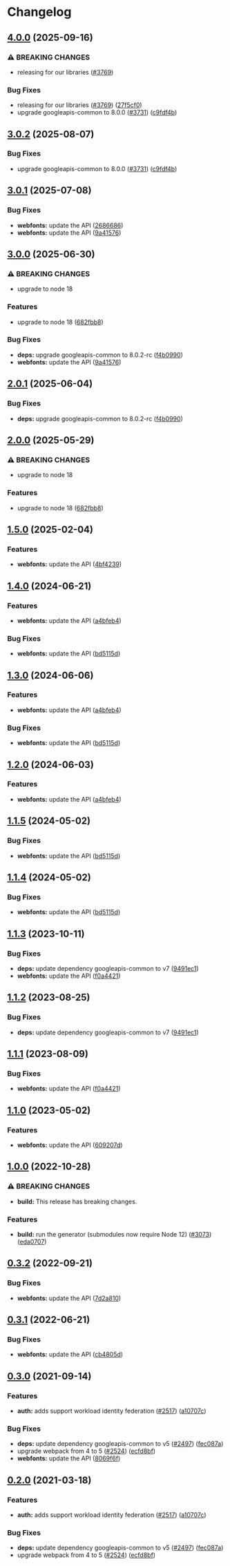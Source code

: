 # Changelog

## [4.0.0](https://github.com/googleapis/google-api-nodejs-client/compare/webfonts-v3.0.1...webfonts-v4.0.0) (2025-09-16)


### ⚠ BREAKING CHANGES

* releasing for our libraries ([#3769](https://github.com/googleapis/google-api-nodejs-client/issues/3769))

### Bug Fixes

* releasing for our libraries ([#3769](https://github.com/googleapis/google-api-nodejs-client/issues/3769)) ([27f5cf0](https://github.com/googleapis/google-api-nodejs-client/commit/27f5cf0a0190a5e8e8bf970f7a7cf77c409f093e))
* upgrade googleapis-common to 8.0.0  ([#3731](https://github.com/googleapis/google-api-nodejs-client/issues/3731)) ([c9fdf4b](https://github.com/googleapis/google-api-nodejs-client/commit/c9fdf4b34d6c9bcf608eee35dd281d4680be9797))

## [3.0.2](https://github.com/googleapis/google-api-nodejs-client/compare/webfonts-v3.0.1...webfonts-v3.0.2) (2025-08-07)


### Bug Fixes

* upgrade googleapis-common to 8.0.0  ([#3731](https://github.com/googleapis/google-api-nodejs-client/issues/3731)) ([c9fdf4b](https://github.com/googleapis/google-api-nodejs-client/commit/c9fdf4b34d6c9bcf608eee35dd281d4680be9797))

## [3.0.1](https://github.com/googleapis/google-api-nodejs-client/compare/webfonts-v3.0.0...webfonts-v3.0.1) (2025-07-08)


### Bug Fixes

* **webfonts:** update the API ([2686686](https://github.com/googleapis/google-api-nodejs-client/commit/2686686c7148718da05b5c15f5a9d43063656330))
* **webfonts:** update the API ([9a41576](https://github.com/googleapis/google-api-nodejs-client/commit/9a415763ea0301c559a6df443a34a4f398d8ca79))

## [3.0.0](https://github.com/googleapis/google-api-nodejs-client/compare/webfonts-v2.0.1...webfonts-v3.0.0) (2025-06-30)


### ⚠ BREAKING CHANGES

* upgrade to node 18

### Features

* upgrade to node 18 ([682fbb8](https://github.com/googleapis/google-api-nodejs-client/commit/682fbb869189ae92b3e9a194d37d0548af0c1f92))


### Bug Fixes

* **deps:** upgrade googleapis-common to 8.0.2-rc ([f4b0990](https://github.com/googleapis/google-api-nodejs-client/commit/f4b099071040cfbcfe4a2e7d487d45ee93b369e0))
* **webfonts:** update the API ([9a41576](https://github.com/googleapis/google-api-nodejs-client/commit/9a415763ea0301c559a6df443a34a4f398d8ca79))

## [2.0.1](https://github.com/googleapis/google-api-nodejs-client/compare/webfonts-v2.0.0...webfonts-v2.0.1) (2025-06-04)


### Bug Fixes

* **deps:** upgrade googleapis-common to 8.0.2-rc ([f4b0990](https://github.com/googleapis/google-api-nodejs-client/commit/f4b099071040cfbcfe4a2e7d487d45ee93b369e0))

## [2.0.0](https://github.com/googleapis/google-api-nodejs-client/compare/webfonts-v1.5.0...webfonts-v2.0.0) (2025-05-29)


### ⚠ BREAKING CHANGES

* upgrade to node 18

### Features

* upgrade to node 18 ([682fbb8](https://github.com/googleapis/google-api-nodejs-client/commit/682fbb869189ae92b3e9a194d37d0548af0c1f92))

## [1.5.0](https://github.com/googleapis/google-api-nodejs-client/compare/webfonts-v1.4.0...webfonts-v1.5.0) (2025-02-04)


### Features

* **webfonts:** update the API ([4bf4239](https://github.com/googleapis/google-api-nodejs-client/commit/4bf42394a8c5abe2d469795845a052e3eab02051))

## [1.4.0](https://github.com/googleapis/google-api-nodejs-client/compare/webfonts-v1.3.0...webfonts-v1.4.0) (2024-06-21)


### Features

* **webfonts:** update the API ([a4bfeb4](https://github.com/googleapis/google-api-nodejs-client/commit/a4bfeb411f042e141029a6d5d71fd37bcc41c5e2))


### Bug Fixes

* **webfonts:** update the API ([bd5115d](https://github.com/googleapis/google-api-nodejs-client/commit/bd5115dbc9c1bdb337f078cfac36bbc5143e41de))

## [1.3.0](https://github.com/googleapis/google-api-nodejs-client/compare/webfonts-v1.2.0...webfonts-v1.3.0) (2024-06-06)


### Features

* **webfonts:** update the API ([a4bfeb4](https://github.com/googleapis/google-api-nodejs-client/commit/a4bfeb411f042e141029a6d5d71fd37bcc41c5e2))


### Bug Fixes

* **webfonts:** update the API ([bd5115d](https://github.com/googleapis/google-api-nodejs-client/commit/bd5115dbc9c1bdb337f078cfac36bbc5143e41de))

## [1.2.0](https://github.com/googleapis/google-api-nodejs-client/compare/webfonts-v1.1.5...webfonts-v1.2.0) (2024-06-03)


### Features

* **webfonts:** update the API ([a4bfeb4](https://github.com/googleapis/google-api-nodejs-client/commit/a4bfeb411f042e141029a6d5d71fd37bcc41c5e2))

## [1.1.5](https://github.com/googleapis/google-api-nodejs-client/compare/webfonts-v1.1.4...webfonts-v1.1.5) (2024-05-02)


### Bug Fixes

* **webfonts:** update the API ([bd5115d](https://github.com/googleapis/google-api-nodejs-client/commit/bd5115dbc9c1bdb337f078cfac36bbc5143e41de))

## [1.1.4](https://github.com/googleapis/google-api-nodejs-client/compare/webfonts-v1.1.3...webfonts-v1.1.4) (2024-05-02)


### Bug Fixes

* **webfonts:** update the API ([bd5115d](https://github.com/googleapis/google-api-nodejs-client/commit/bd5115dbc9c1bdb337f078cfac36bbc5143e41de))

## [1.1.3](https://github.com/googleapis/google-api-nodejs-client/compare/webfonts-v1.1.2...webfonts-v1.1.3) (2023-10-11)


### Bug Fixes

* **deps:** update dependency googleapis-common to v7 ([9491ec1](https://github.com/googleapis/google-api-nodejs-client/commit/9491ec1cdc3c413e7d73edcfcd59cf5c28a7c855))
* **webfonts:** update the API ([f0a4421](https://github.com/googleapis/google-api-nodejs-client/commit/f0a44217601e0fb49d1f8627ea28035812830bb1))

## [1.1.2](https://github.com/googleapis/google-api-nodejs-client/compare/webfonts-v1.1.1...webfonts-v1.1.2) (2023-08-25)


### Bug Fixes

* **deps:** update dependency googleapis-common to v7 ([9491ec1](https://github.com/googleapis/google-api-nodejs-client/commit/9491ec1cdc3c413e7d73edcfcd59cf5c28a7c855))

## [1.1.1](https://github.com/googleapis/google-api-nodejs-client/compare/webfonts-v1.1.0...webfonts-v1.1.1) (2023-08-09)


### Bug Fixes

* **webfonts:** update the API ([f0a4421](https://github.com/googleapis/google-api-nodejs-client/commit/f0a44217601e0fb49d1f8627ea28035812830bb1))

## [1.1.0](https://github.com/googleapis/google-api-nodejs-client/compare/webfonts-v1.0.0...webfonts-v1.1.0) (2023-05-02)


### Features

* **webfonts:** update the API ([609207d](https://github.com/googleapis/google-api-nodejs-client/commit/609207dfe47ec8a7d6c5823d695f5be0b3dd1037))

## [1.0.0](https://github.com/googleapis/google-api-nodejs-client/compare/webfonts-v0.3.2...webfonts-v1.0.0) (2022-10-28)


### ⚠ BREAKING CHANGES

* **build:** This release has breaking changes.

### Features

* **build:** run the generator (submodules now require Node 12) ([#3073](https://github.com/googleapis/google-api-nodejs-client/issues/3073)) ([eda0707](https://github.com/googleapis/google-api-nodejs-client/commit/eda07079dadab46a80b6f9ede618f4f43030169e))

## [0.3.2](https://github.com/googleapis/google-api-nodejs-client/compare/webfonts-v0.3.1...webfonts-v0.3.2) (2022-09-21)


### Bug Fixes

* **webfonts:** update the API ([7d2a810](https://github.com/googleapis/google-api-nodejs-client/commit/7d2a81007d382fa87486829e667d09c17c65669e))

## [0.3.1](https://github.com/googleapis/google-api-nodejs-client/compare/webfonts-v0.3.0...webfonts-v0.3.1) (2022-06-21)


### Bug Fixes

* **webfonts:** update the API ([cb4805d](https://github.com/googleapis/google-api-nodejs-client/commit/cb4805dc0fb878ce40393e5cfd4871a541aea51d))

## [0.3.0](https://www.github.com/googleapis/google-api-nodejs-client/compare/webfonts-v0.2.0...webfonts-v0.3.0) (2021-09-14)


### Features

* **auth:** adds support workload identity federation ([#2517](https://www.github.com/googleapis/google-api-nodejs-client/issues/2517)) ([a10707c](https://www.github.com/googleapis/google-api-nodejs-client/commit/a10707c477759e7c9ef6360a2fe800856fb600c1))


### Bug Fixes

* **deps:** update dependency googleapis-common to v5 ([#2497](https://www.github.com/googleapis/google-api-nodejs-client/issues/2497)) ([fec087a](https://www.github.com/googleapis/google-api-nodejs-client/commit/fec087abcf3d994dd41c3ffa0a0c12b1f9f09dae))
* upgrade webpack from 4 to 5  ([#2524](https://www.github.com/googleapis/google-api-nodejs-client/issues/2524)) ([ecfd8bf](https://www.github.com/googleapis/google-api-nodejs-client/commit/ecfd8bfcd06e1beabff7ec9a8c4000222379eb8d))
* **webfonts:** update the API ([8069f6f](https://www.github.com/googleapis/google-api-nodejs-client/commit/8069f6f1fd64b6988454b06f2792fc610c641a39))

## [0.2.0](https://www.github.com/googleapis/google-api-nodejs-client/compare/webfonts-v0.1.0...webfonts-v0.2.0) (2021-03-18)


### Features

* **auth:** adds support workload identity federation ([#2517](https://www.github.com/googleapis/google-api-nodejs-client/issues/2517)) ([a10707c](https://www.github.com/googleapis/google-api-nodejs-client/commit/a10707c477759e7c9ef6360a2fe800856fb600c1))


### Bug Fixes

* **deps:** update dependency googleapis-common to v5 ([#2497](https://www.github.com/googleapis/google-api-nodejs-client/issues/2497)) ([fec087a](https://www.github.com/googleapis/google-api-nodejs-client/commit/fec087abcf3d994dd41c3ffa0a0c12b1f9f09dae))
* upgrade webpack from 4 to 5  ([#2524](https://www.github.com/googleapis/google-api-nodejs-client/issues/2524)) ([ecfd8bf](https://www.github.com/googleapis/google-api-nodejs-client/commit/ecfd8bfcd06e1beabff7ec9a8c4000222379eb8d))

